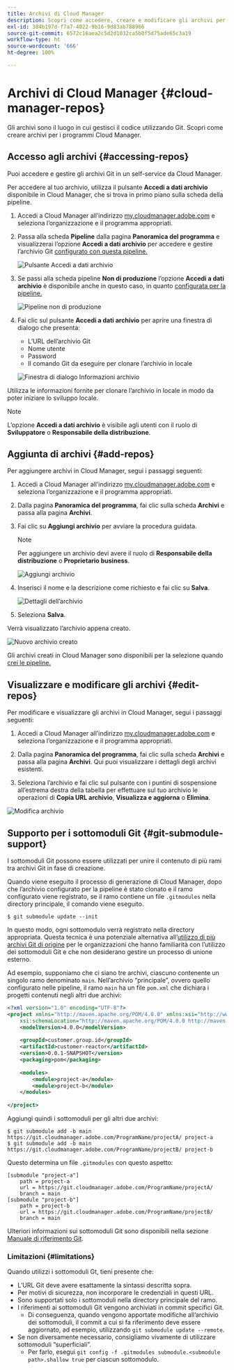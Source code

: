 ```yaml
---
title: Archivi di Cloud Manager
description: Scopri come accedere, creare e modificare gli archivi per i programmi Cloud Manager.
exl-id: 384b197d-f7a7-4022-9b16-9d83ab788966
source-git-commit: 6572c16aea2c5d2d1032ca5b0f5d75ade65c3a19
workflow-type: ht
source-wordcount: '666'
ht-degree: 100%

---
```



# Archivi di Cloud Manager {#cloud-manager-repos}

Gli archivi sono il luogo in cui gestisci il codice utilizzando Git. Scopri come creare archivi per i programmi Cloud Manager.

## Accesso agli archivi {#accessing-repos}

Puoi accedere e gestire gli archivi Git in un self-service da Cloud Manager.

Per accedere al tuo archivio, utilizza il pulsante **Accedi a dati archivio** disponibile in Cloud Manager, che si trova in primo piano sulla scheda della pipeline.

1. Accedi a Cloud Manager all’indirizzo [my.cloudmanager.adobe.com](https://my.cloudmanager.adobe.com) e seleziona l’organizzazione e il programma appropriati.

1. Passa alla scheda **Pipeline** dalla pagina **Panoramica del programma** e visualizzerai l’opzione **Accedi a dati archivio** per accedere e gestire l’archivio Git [configurato con questa pipeline.](/help/using/production-pipelines.md)

   ![Pulsante Accedi a dati archivio](/help/assets/access-repo1.png)

1. Se passi alla scheda pipeline **Non di produzione** l’opzione **Accedi a dati archivio** è disponibile anche in questo caso, in quanto [configurata per la pipeline.](/help/using/non-production-pipelines.md)

   ![Pipeline non di produzione](/help/assets/access-repo-nonprod.png)

1. Fai clic sul pulsante **Accedi a dati archivio** per aprire una finestra di dialogo che presenta:

   * L’URL dell’archivio Git
   * Nome utente
   * Password
   * Il comando Git da eseguire per clonare l’archivio in locale

   ![Finestra di dialogo Informazioni archivio](/help/assets/access-repo-create.png)

Utilizza le informazioni fornite per clonare l’archivio in locale in modo da poter iniziare lo sviluppo locale.

>[!NOTE]
>
>L’opzione **Accedi a dati archivio** è visibile agli utenti con il ruolo di **Sviluppatore** o **Responsabile della distribuzione**.

## Aggiunta di archivi {#add-repos}

Per aggiungere archivi in Cloud Manager, segui i passaggi seguenti:

1. Accedi a Cloud Manager all’indirizzo [my.cloudmanager.adobe.com](https://my.cloudmanager.adobe.com) e seleziona l’organizzazione e il programma appropriati.

1. Dalla pagina **Panoramica del programma**, fai clic sulla scheda **Archivi** e passa alla pagina **Archivi**.

1. Fai clic su **Aggiungi archivio** per avviare la procedura guidata.

   >[!NOTE]
   >
   >Per aggiungere un archivio devi avere il ruolo di **Responsabile della distribuzione** o **Proprietario business**.

   ![Aggiungi archivio](/help/assets/create-repo2.png)

1. Inserisci il nome e la descrizione come richiesto e fai clic su **Salva**.

   ![Dettagli dell’archivio](/help/assets/repo-1.png)

1. Seleziona **Salva**.

Verrà visualizzato l’archivio appena creato.

![Nuovo archivio creato](/help/assets/create-repo3.png)

Gli archivi creati in Cloud Manager sono disponibili per la selezione quando [crei le pipeline.](/help/overview/ci-cd-pipelines.md)

## Visualizzare e modificare gli archivi {#edit-repos}

Per modificare e visualizzare gli archivi in Cloud Manager, segui i passaggi seguenti:

1. Accedi a Cloud Manager all’indirizzo [my.cloudmanager.adobe.com](https://my.cloudmanager.adobe.com) e seleziona l’organizzazione e il programma appropriati.

1. Dalla pagina **Panoramica del programma**, fai clic sulla scheda **Archivi** e passa alla pagina **Archivi**. Qui puoi visualizzare i dettagli degli archivi esistenti.

1. Seleziona l’archivio e fai clic sul pulsante con i puntini di sospensione all’estrema destra della tabella per effettuare sul tuo archivio le operazioni di **Copia URL archivio**, **Visualizza e aggiorna** o **Elimina**.

![Modifica archivio](/help/assets/create-repo3.png)

## Supporto per i sottomoduli Git {#git-submodule-support}

I sottomoduli Git possono essere utilizzati per unire il contenuto di più rami tra archivi Git in fase di creazione.

Quando viene eseguito il processo di generazione di Cloud Manager, dopo che l’archivio configurato per la pipeline è stato clonato e il ramo configurato viene registrato, se il ramo contiene un file `.gitmodules` nella directory principale, il comando viene eseguito.

```
$ git submodule update --init
```

In questo modo, ogni sottomodulo verrà registrato nella directory appropriata. Questa tecnica è una potenziale alternativa all’[utilizzo di più archivi Git di origine](/help/managing-code/multiple-git-repos.md) per le organizzazioni che hanno familiarità con l’utilizzo dei sottomoduli Git e che non desiderano gestire un processo di unione esterno.

Ad esempio, supponiamo che ci siano tre archivi, ciascuno contenente un singolo ramo denominato `main`. Nell’archivio “principale”, ovvero quello configurato nelle pipeline, il ramo `main` ha un file `pom.xml` che dichiara i progetti contenuti negli altri due archivi:

```xml
<?xml version="1.0" encoding="UTF-8"?>
<project xmlns="http://maven.apache.org/POM/4.0.0" xmlns:xsi="http://www.w3.org/2001/XMLSchema-instance"
    xsi:schemaLocation="http://maven.apache.org/POM/4.0.0 http://maven.apache.org/maven-v4_0_0.xsd">
    <modelVersion>4.0.0</modelVersion>
   
    <groupId>customer.group.id</groupId>
    <artifactId>customer-reactor</artifactId>
    <version>0.0.1-SNAPSHOT</version>
    <packaging>pom</packaging>
   
    <modules>
        <module>project-a</module>
        <module>project-b</module>
    </modules>
   
</project>
```

Aggiungi quindi i sottomoduli per gli altri due archivi:

```shell
$ git submodule add -b main https://git.cloudmanager.adobe.com/ProgramName/projectA/ project-a
$ git submodule add -b main https://git.cloudmanager.adobe.com/ProgramName/projectB/ project-b
```

Questo determina un file `.gitmodules` con questo aspetto:

```text
[submodule "project-a"]
    path = project-a
    url = https://git.cloudmanager.adobe.com/ProgramName/projectA/
    branch = main
[submodule "project-b"]
    path = project-b
    url = https://git.cloudmanager.adobe.com/ProgramName/projectB/
    branch = main
```

Ulteriori informazioni sui sottomoduli Git sono disponibili nella sezione [Manuale di riferimento Git](https://git-scm.com/book/en/v2/Git-Tools-Submodules).

### Limitazioni  {#limitations}

Quando utilizzi i sottomoduli Gt, tieni presente che:

* L’URL Git deve avere esattamente la sintassi descritta sopra.
* Per motivi di sicurezza, non incorporare le credenziali in questi URL.
* Sono supportati solo i sottomoduli nella directory principale del ramo.
* I riferimenti ai sottomoduli Git vengono archiviati in commit specifici Git.
   * Di conseguenza, quando vengono apportate modifiche all’archivio dei sottomoduli, il commit a cui si fa riferimento deve essere aggiornato, ad esempio, utilizzando `git submodule update --remote`.
* Se non diversamente necessario, consigliamo vivamente di utilizzare sottomoduli “superficiali”.
   * Per farlo, esegui `git config -f .gitmodules submodule.<submodule path>.shallow true` per ciascun sottomodulo.
